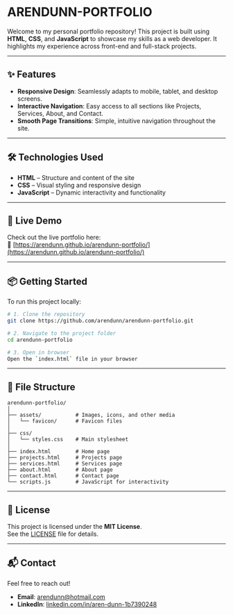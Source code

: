 # ARENDUNN-PORTFOLIO

Welcome to my personal portfolio repository! This project is built using **HTML**, **CSS**, and **JavaScript** to showcase my skills as a web developer. It highlights my experience across front-end and full-stack projects.

---

## ✨ Features

- **Responsive Design**: Seamlessly adapts to mobile, tablet, and desktop screens.
- **Interactive Navigation**: Easy access to all sections like Projects, Services, About, and Contact.
- **Smooth Page Transitions**: Simple, intuitive navigation throughout the site.

---

## 🛠 Technologies Used

- **HTML** – Structure and content of the site
- **CSS** – Visual styling and responsive design
- **JavaScript** – Dynamic interactivity and functionality

---

## 🚀 Live Demo

Check out the live portfolio here:  
🔗 [https://arendunn.github.io/arendunn-portfolio/](https://arendunn.github.io/arendunn-portfolio/)

---

## 📦 Getting Started

To run this project locally:

```bash
# 1. Clone the repository
git clone https://github.com/arendunn/arendunn-portfolio.git

# 2. Navigate to the project folder
cd arendunn-portfolio

# 3. Open in browser
Open the `index.html` file in your browser
```

---

## 📁 File Structure

```
arendunn-portfolio/
│
├── assets/           # Images, icons, and other media
│   └── favicon/      # Favicon files
│
├── css/
│   └── styles.css    # Main stylesheet
│
├── index.html        # Home page
├── projects.html     # Projects page
├── services.html     # Services page
├── about.html        # About page
├── contact.html      # Contact page
└── scripts.js        # JavaScript for interactivity
```

---

## 📄 License

This project is licensed under the **MIT License**.  
See the [LICENSE](./LICENSE) file for details.

---

## 📬 Contact

Feel free to reach out!

- **Email**: [arendunn@hotmail.com](mailto:arendunn@hotmail.com)  
- **LinkedIn**: [linkedin.com/in/aren-dunn-1b7390248](https://linkedin.com/in/aren-dunn-1b7390248)
